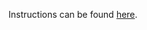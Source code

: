 Instructions can be found [here](https://devops-lecture.as-code.link/tutorials/allocate-virtual-machine-in-cloud#solution-aws).
